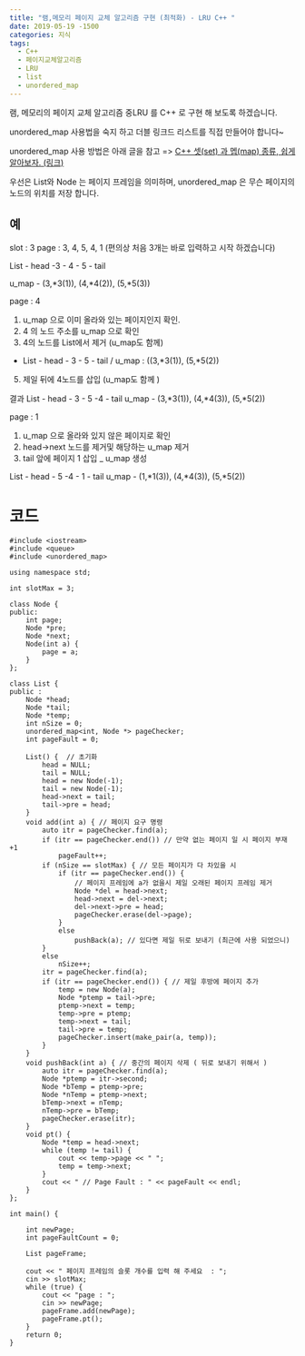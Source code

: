 ```yaml
---
title: "램,메모리 페이지 교체 알고리즘 구현 (최적화) - LRU C++ "
date: 2019-05-19 -1500
categories: 지식
tags: 
  - C++
  - 페이지교체알고리즘
  - LRU
  - list
  - unordered_map
---
```


램, 메모리의 페이지 교체 알고리즘 중LRU 를 C++ 로 구현 해 보도록 하겠습니다.

unordered_map 사용법을 숙지 하고 더블 링크드 리스트를 직접 만들어야 합니다~

unordered_map 사용 방법은 아래 글을 참고
=> [C++ 셋(set) 과 멥(map) 종류, 쉽게 알아보자. (링크)](https://mountrivers.github.io/setsandmaps/)

우선은 List와 Node 는 페이지 프레임을 의미하며, unordered_map 은 무슨 페이지의 노드의 위치를 저장 합니다. 


## 예 

slot : 3
page : 3, 4, 5, 4, 1  (편의상 처음 3개는 바로 입력하고 시작 하겠습니다)

List - head -3 -  4 -  5 - tail

u_map - (3,*3(1)), (4,*4(2)), (5,*5(3))

page : 4
1) u_map 으로 이미 올라와 있는 페이지인지 확인.
2) 4 의 노드 주소를 u_map 으로 확인
3) 4의 노드를 List에서 제거 (u_map도 함께)
 - List - head - 3 - 5 - tail  / u_map : ((3,*3(1)),  (5,*5(2))
5) 제일 뒤에 4노드를 삽입 (u_map도 함께 )

결과 
List - head - 3 - 5 -4 - tail
u_map - (3,*3(1)), (4,*4(3)), (5,*5(2))

page : 1
1) u_map 으로 올라와 있지 않은 페이지로 확인
2) head->next 노드를 제거및 해당하는 u_map 제거
3) tail 앞에 페이지 1 삽입 _ u_map 생성

List - head - 5 -4 - 1 - tail
u_map - (1,*1(3)), (4,*4(3)), (5,*5(2))

# 코드
```
#include <iostream>
#include <queue>
#include <unordered_map>

using namespace std;

int slotMax = 3;

class Node {
public:
	int page;
	Node *pre;
	Node *next;
	Node(int a) {
		page = a;
	}
};

class List {
public :
	Node *head;
	Node *tail;
	Node *temp;
	int nSize = 0;
	unordered_map<int, Node *> pageChecker;
	int pageFault = 0;

	List() {  // 초기화
		head = NULL;
		tail = NULL;
		head = new Node(-1);
		tail = new Node(-1);
		head->next = tail;
		tail->pre = head;
	}
	void add(int a) { // 페이지 요구 명령
		auto itr = pageChecker.find(a);
		if (itr == pageChecker.end()) // 만약 없는 페이지 일 시 페이지 부재 +1
			pageFault++;
		if (nSize == slotMax) { // 모든 페이지가 다 차있을 시 
			if (itr == pageChecker.end()) { 
				// 페이지 프레임에 a가 없을시 제일 오래된 페이지 프레임 제거
				Node *del = head->next;
				head->next = del->next;
				del->next->pre = head;
				pageChecker.erase(del->page);
			}
			else
				pushBack(a); // 있다면 제일 뒤로 보내기 (최근에 사용 되었으니)
		}
		else
			nSize++;
		itr = pageChecker.find(a);
		if (itr == pageChecker.end()) { // 제일 후방에 페이지 추가
			temp = new Node(a);
			Node *ptemp = tail->pre;
			ptemp->next = temp;
			temp->pre = ptemp;
			temp->next = tail;
			tail->pre = temp;
			pageChecker.insert(make_pair(a, temp));
		}
	}
	void pushBack(int a) { // 중간의 페이지 삭제 ( 뒤로 보내기 위해서 )
		auto itr = pageChecker.find(a);
		Node *ptemp = itr->second;
		Node *bTemp = ptemp->pre;
		Node *nTemp = ptemp->next;
		bTemp->next = nTemp;
		nTemp->pre = bTemp;
		pageChecker.erase(itr);
	}
	void pt() {
		Node *temp = head->next;
		while (temp != tail) {
			cout << temp->page << " ";
			temp = temp->next;
		}
		cout << " // Page Fault : " << pageFault << endl;
	}
};

int main() {
	
	int newPage;
	int pageFaultCount = 0;
	
	List pageFrame;

	cout << " 페이지 프레임의 슬롯 개수를 입력 해 주세요  : ";
	cin >> slotMax;
	while (true) {
		cout << "page : ";
		cin >> newPage;
		pageFrame.add(newPage);
		pageFrame.pt();
	}
	return 0;
}
```


